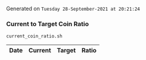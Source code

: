 Generated on `Tuesday 28-September-2021 at 20:21:24`

### Current to Target Coin Ratio
`current_coin_ratio.sh`

Date|Current|Target|Ratio
---|---|---|---
